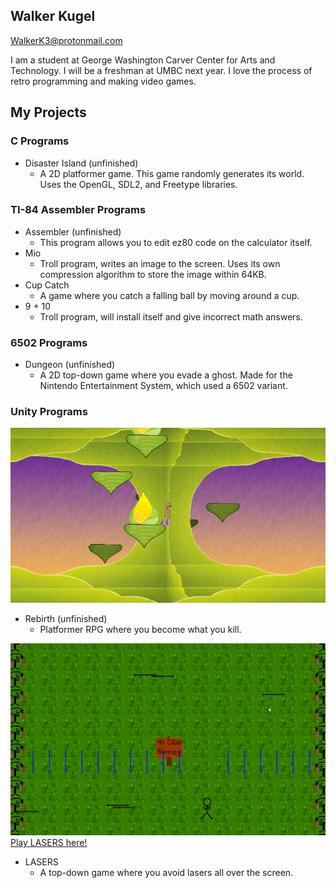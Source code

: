 ## Walker Kugel
WalkerK3@protonmail.com

I am a student at George Washington Carver Center for Arts and Technology. I will be a freshman at UMBC next year. I love the process of retro programming and making video games.

## My Projects

### C Programs
- Disaster Island (unfinished)
  - A 2D platformer game. This game randomly generates its world. Uses the OpenGL, SDL2, and Freetype libraries.

### TI-84 Assembler Programs
- Assembler (unfinished)
  - This program allows you to edit ez80 code on the calculator itself.
- Mio
  - Troll program, writes an image to the screen. Uses its own compression algorithm to store the image within 64KB.
- Cup Catch
  - A game where you catch a falling ball by moving around a cup.
- 9 + 10
  - Troll program, will install itself and give incorrect math answers.

### 6502 Programs
- Dungeon (unfinished)
  - A 2D top-down game where you evade a ghost. Made for the Nintendo Entertainment System, which used a 6502 variant.

### Unity Programs
![Screenshot of Rebirth](images/Rebirth.PNG)
- Rebirth (unfinished)
  - Platformer RPG where you become what you kill.

![Screenshot of ARROWS, the renassiance themed update of LASERS](images/Lasers.png)
[Play LASERS here!](https://kraken80.github.io/arrows_mobile/index.html)
- LASERS
  - A top-down game where you avoid lasers all over the screen.
